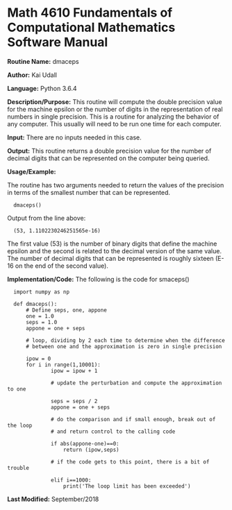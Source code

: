 # Math 4610 Fundamentals of Computational Mathematics Software Manual 

**Routine Name:**           dmaceps

**Author:** Kai Udall

**Language:** Python 3.6.4

**Description/Purpose:** This routine will compute the double precision value for the machine epsilon or the number of digits
in the representation of real numbers in single precision. This is a routine for analyzing the behavior of any computer. This
usually will need to be run one time for each computer.

**Input:** There are no inputs needed in this case.

**Output:** This routine returns a double precision value for the number of decimal digits that can be represented on the
computer being queried.

**Usage/Example:**

The routine has two arguments needed to return the values of the precision in terms of the smallest number that can be
represented.

      dmaceps()

Output from the line above:

      (53, 1.1102230246251565e-16)

The first value (53) is the number of binary digits that define the machine epsilon and the second is related to the
decimal version of the same value. The number of decimal digits that can be represented is roughly sixteen (E-16 on the
end of the second value).

**Implementation/Code:** The following is the code for smaceps()

      import numpy as np
      
      def dmaceps():
          # Define seps, one, appone
          one = 1.0
          seps = 1.0
          appone = one + seps

          # loop, dividing by 2 each time to determine when the difference
          # between one and the approximation is zero in single precision

          ipow = 0
          for i in range(1,10001):
                  ipow = ipow + 1

                  # update the perturbation and compute the approximation to one

                  seps = seps / 2
                  appone = one + seps

                  # do the comparison and if small enough, break out of the loop
                  # and return control to the calling code

                  if abs(appone-one)==0:
                      return (ipow,seps)

                  # if the code gets to this point, there is a bit of trouble

                  elif i==1000:
                      print('The loop limit has been exceeded')


**Last Modified:** September/2018
